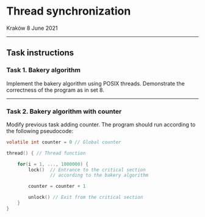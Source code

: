 # Thread synchronization

Kraków 8 June 2021

---

## Task instructions

### Task 1. Bakery algorithm

Implement the bakery algorithm using POSIX threads. Demonstrate the correctness of the program as in set 8.

---

### Task 2. Bakery algorithm with counter

Modify previous task adding counter. The program should run according to the following pseudocode:

```c
volatile int counter = 0 // Global counter

thread() { // Thread function

    for(i = 1, ..., 1000000) {
        lock()  // Entrance to the critical section
                // according to the bakery algorithm

        counter = counter + 1

        unlock() // Exit from the critical section
    }
}
```
